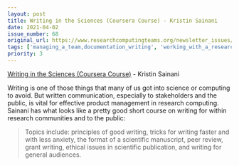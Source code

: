 ```yaml
---
layout: post
title: Writing in the Sciences (Coursera Course) - Kristin Sainani
date: 2021-04-02
issue_number: 68
original_url: https://www.researchcomputingteams.org/newsletter_issues/0068
tags: ['managing_a_team,documentation_writing', 'working_with_a_research_community,communications_tools']
priority: 3
---
```


<!-- markdownlint-disable MD033 -->
<!-- markdownlint-disable MD041 -->
<!-- markdownlint-disable MD049 -->

[Writing in the Sciences (Coursera Course)](https://www.coursera.org/learn/sciwrite#instructors) - Kristin Sainani

Writing is one of those things that many of us got into science or computing to avoid.  But written communication, especially to stakeholders and the public, is vital for effective product management in research computing.  Sainani has what looks like a pretty good short course on writing for within research communities and to the public:

> Topics include: principles of good writing, tricks for writing faster and with less anxiety, the format of a scientific manuscript, peer review, grant writing, ethical issues in scientific publication, and writing for general audiences.
